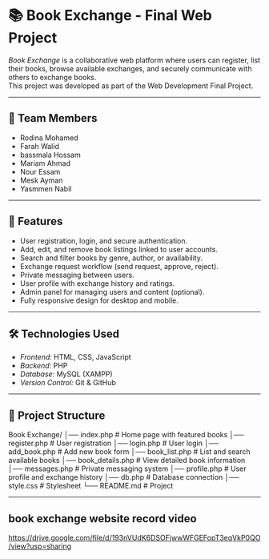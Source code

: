 # 📚 Book Exchange - Final Web Project

*Book Exchange* is a collaborative web platform where users can register, list their books, browse available exchanges, and securely communicate with others to exchange books.  
This project was developed as part of the Web Development Final Project.

---

## 👥 Team Members
- Rodina Mohamed  
- Farah Walid
- bassmala Hossam
- Mariam Ahmad
- Nour Essam
- Mesk Ayman
- Yasmmen Nabil

---

## 🚀 Features
- User registration, login, and secure authentication.  
- Add, edit, and remove book listings linked to user accounts.  
- Search and filter books by genre, author, or availability.  
- Exchange request workflow (send request, approve, reject).  
- Private messaging between users.  
- User profile with exchange history and ratings.  
- Admin panel for managing users and content (optional).  
- Fully responsive design for desktop and mobile.  

---

## 🛠 Technologies Used
- *Frontend:* HTML, CSS, JavaScript  
- *Backend:* PHP  
- *Database:* MySQL (XAMPP)  
- *Version Control:* Git & GitHub  

---

## 📂 Project Structure
Book Exchange/
│── index.php          # Home page with featured books
│── register.php       # User registration
│── login.php          # User login
│── add_book.php       # Add new book form
│── book_list.php      # List and search available books
│── book_details.php   # View detailed book information
│── messages.php       # Private messaging system
│── profile.php        # User profile and exchange history
│── db.php             # Database connection
│── style.css          # Stylesheet
└── README.md          # Project

-----------------------------------
## book exchange website record video

https://drive.google.com/file/d/193nVUdK6DSOFjwwWFGEFopT3eqVkP0QO/view?usp=sharing
